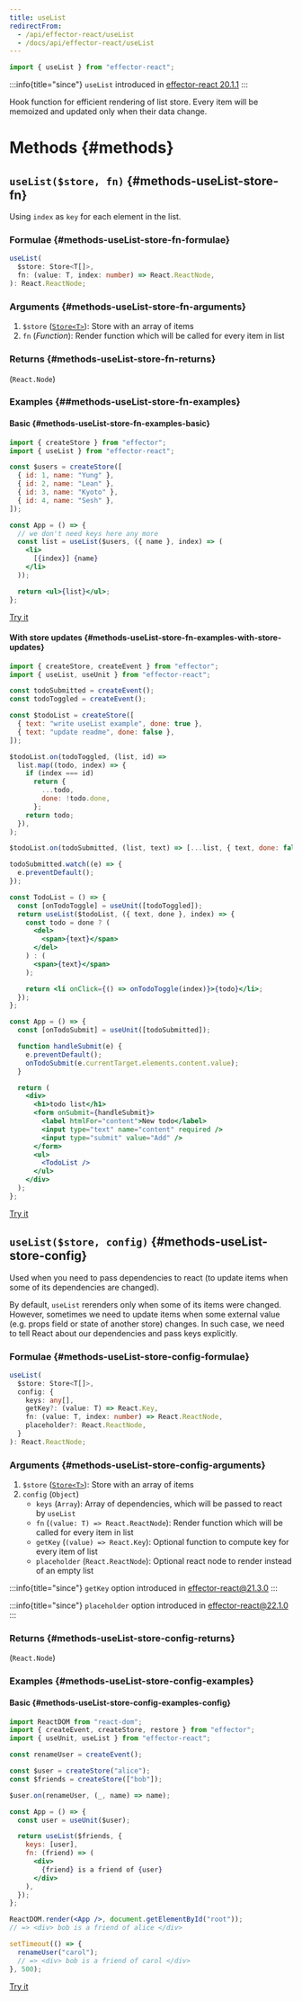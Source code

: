 ```yaml
---
title: useList
redirectFrom:
  - /api/effector-react/useList
  - /docs/api/effector-react/useList
---
```


```ts
import { useList } from "effector-react";
```

:::info{title="since"}
`useList` introduced in [effector-react 20.1.1](https://changelog.effector.dev/#effector-react-20-1-1)
:::

Hook function for efficient rendering of list store.
Every item will be memoized and updated only when their data change.

# Methods {#methods}

## `useList($store, fn)` {#methods-useList-store-fn}

Using `index` as `key` for each element in the list.

### Formulae {#methods-useList-store-fn-formulae}

```ts
useList(
  $store: Store<T[]>,
  fn: (value: T, index: number) => React.ReactNode,
): React.ReactNode;
```

### Arguments {#methods-useList-store-fn-arguments}

1. `$store` ([`Store<T>`](/en/api/effector/Store)): Store with an array of items
2. `fn` (_Function_): Render function which will be called for every item in list

### Returns {#methods-useList-store-fn-returns}

(`React.Node`)

### Examples {##methods-useList-store-fn-examples}

#### Basic {#methods-useList-store-fn-examples-basic}

```jsx
import { createStore } from "effector";
import { useList } from "effector-react";

const $users = createStore([
  { id: 1, name: "Yung" },
  { id: 2, name: "Lean" },
  { id: 3, name: "Kyoto" },
  { id: 4, name: "Sesh" },
]);

const App = () => {
  // we don't need keys here any more
  const list = useList($users, ({ name }, index) => (
    <li>
      [{index}] {name}
    </li>
  ));

  return <ul>{list}</ul>;
};
```

[Try it](https://share.effector.dev/dV9dmuz3)

#### With store updates {#methods-useList-store-fn-examples-with-store-updates}

```jsx
import { createStore, createEvent } from "effector";
import { useList, useUnit } from "effector-react";

const todoSubmitted = createEvent();
const todoToggled = createEvent();

const $todoList = createStore([
  { text: "write useList example", done: true },
  { text: "update readme", done: false },
]);

$todoList.on(todoToggled, (list, id) =>
  list.map((todo, index) => {
    if (index === id)
      return {
        ...todo,
        done: !todo.done,
      };
    return todo;
  }),
);

$todoList.on(todoSubmitted, (list, text) => [...list, { text, done: false }]);

todoSubmitted.watch((e) => {
  e.preventDefault();
});

const TodoList = () => {
  const [onTodoToggle] = useUnit([todoToggled]);
  return useList($todoList, ({ text, done }, index) => {
    const todo = done ? (
      <del>
        <span>{text}</span>
      </del>
    ) : (
      <span>{text}</span>
    );

    return <li onClick={() => onTodoToggle(index)}>{todo}</li>;
  });
};

const App = () => {
  const [onTodoSubmit] = useUnit([todoSubmitted]);

  function handleSubmit(e) {
    e.preventDefault();
    onTodoSubmit(e.currentTarget.elements.content.value);
  }

  return (
    <div>
      <h1>todo list</h1>
      <form onSubmit={handleSubmit}>
        <label htmlFor="content">New todo</label>
        <input type="text" name="content" required />
        <input type="submit" value="Add" />
      </form>
      <ul>
        <TodoList />
      </ul>
    </div>
  );
};
```

[Try it](https://share.effector.dev/dUay9F3U)

## `useList($store, config)` {#methods-useList-store-config}

Used when you need to pass dependencies to react (to update items when some of its dependencies are changed).

By default, `useList` rerenders only when some of its items were changed.
However, sometimes we need to update items when some external value (e.g. props field or state of another store) changes.
In such case, we need to tell React about our dependencies and pass keys explicitly.

### Formulae {#methods-useList-store-config-formulae}

```ts
useList(
  $store: Store<T[]>,
  config: {
    keys: any[],
    getKey?: (value: T) => React.Key,
    fn: (value: T, index: number) => React.ReactNode,
    placeholder?: React.ReactNode,
  }
): React.ReactNode;
```

### Arguments {#methods-useList-store-config-arguments}

1. `$store` ([`Store<T>`](/en/api/effector/Store)): Store with an array of items
2. `config` (`Object`)
   - `keys` (`Array`): Array of dependencies, which will be passed to react by `useList`
   - `fn` (`(value: T) => React.ReactNode`): Render function which will be called for every item in list
   - `getKey` (`(value) => React.Key`): Optional function to compute key for every item of list
   - `placeholder` (`React.ReactNode`): Optional react node to render instead of an empty list

:::info{title="since"}
`getKey` option introduced in [effector-react@21.3.0](https://changelog.effector.dev/#effector-react-21-3-0)
:::

:::info{title="since"}
`placeholder` option introduced in [effector-react@22.1.0](https://changelog.effector.dev/#effector-react-22-1-0)
:::

### Returns {#methods-useList-store-config-returns}

(`React.Node`)

### Examples {#methods-useList-store-config-examples}

#### Basic {#methods-useList-store-config-examples-config}

```jsx
import ReactDOM from "react-dom";
import { createEvent, createStore, restore } from "effector";
import { useUnit, useList } from "effector-react";

const renameUser = createEvent();

const $user = createStore("alice");
const $friends = createStore(["bob"]);

$user.on(renameUser, (_, name) => name);

const App = () => {
  const user = useUnit($user);

  return useList($friends, {
    keys: [user],
    fn: (friend) => (
      <div>
        {friend} is a friend of {user}
      </div>
    ),
  });
};

ReactDOM.render(<App />, document.getElementById("root"));
// => <div> bob is a friend of alice </div>

setTimeout(() => {
  renameUser("carol");
  // => <div> bob is a friend of carol </div>
}, 500);
```

[Try it](https://share.effector.dev/ijRS5TYh)
